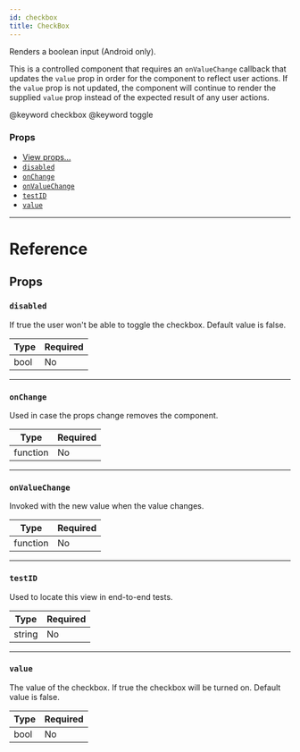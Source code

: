 ```yaml
---
id: checkbox
title: CheckBox
---
```

Renders a boolean input (Android only).

This is a controlled component that requires an `onValueChange` callback that
updates the `value` prop in order for the component to reflect user actions.
If the `value` prop is not updated, the component will continue to render
the supplied `value` prop instead of the expected result of any user actions.

@keyword checkbox
@keyword toggle

### Props

- [View props...](docs/view-props.html)
- [`disabled`](docs/checkbox.html#disabled)
- [`onChange`](docs/checkbox.html#onchange)
- [`onValueChange`](docs/checkbox.html#onvaluechange)
- [`testID`](docs/checkbox.html#testid)
- [`value`](docs/checkbox.html#value)






---

# Reference

## Props

### `disabled`

If true the user won't be able to toggle the checkbox.
Default value is false.

| Type | Required |
| - | - |
| bool | No |




---

### `onChange`

Used in case the props change removes the component.

| Type | Required |
| - | - |
| function | No |




---

### `onValueChange`

Invoked with the new value when the value changes.

| Type | Required |
| - | - |
| function | No |




---

### `testID`

Used to locate this view in end-to-end tests.

| Type | Required |
| - | - |
| string | No |




---

### `value`

The value of the checkbox.  If true the checkbox will be turned on.
Default value is false.

| Type | Required |
| - | - |
| bool | No |






